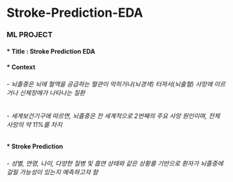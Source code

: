 # Stroke-Prediction-EDA

### ML PROJECT

#### * Title : Stroke Prediction EDA

#### * Context
###### - 뇌졸중은 뇌에 혈액을 공급하는 혈관이 막히거나(뇌경색) 터져서(뇌출혈) 사망에 이르거나 신체장애가 나타나는 질환
###### - 세계보건기구에 따르면, 뇌졸중은 전 세계적으로 2번째의 주요 사망 원인이며, 전체 사망의 약 11%를 차지

#### * Stroke Prediction
###### - 성별, 연령, 나이, 다양한 질병 및 흡연 상태와 같은 상황를 기반으로 환자가 뇌졸중에 걸릴 가능성이 있는지 예측하고자 함

